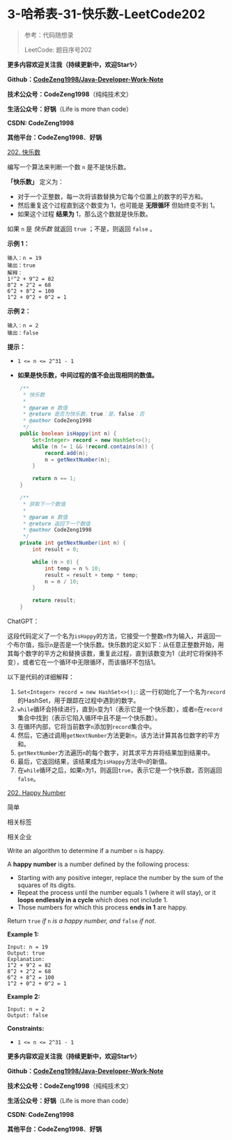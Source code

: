 # 3-哈希表-31-快乐数-LeetCode202

> 参考：代码随想录
>
> LeetCode: 题目序号202



**更多内容欢迎关注我（持续更新中，欢迎Star✨）**

**Github：[CodeZeng1998/Java-Developer-Work-Note](https://github.com/CodeZeng1998/Java-Developer-Work-Note)**

**技术公众号：CodeZeng1998**（纯纯技术文）

**生活公众号：好锅**（Life is more than code）

**CSDN: CodeZeng1998**

**其他平台：CodeZeng1998**、**好锅**





[202. 快乐数](https://leetcode.cn/problems/happy-number/)

编写一个算法来判断一个数 `n` 是不是快乐数。

**「快乐数」** 定义为：

- 对于一个正整数，每一次将该数替换为它每个位置上的数字的平方和。
- 然后重复这个过程直到这个数变为 1，也可能是 **无限循环** 但始终变不到 1。
- 如果这个过程 **结果为** 1，那么这个数就是快乐数。

如果 `n` 是 *快乐数* 就返回 `true` ；不是，则返回 `false` 。

 

**示例 1：**

```
输入：n = 19
输出：true
解释：
1²^2 + 9^2 = 82
8^2 + 2^2 = 68
6^2 + 8^2 = 100
1^2 + 0^2 + 0^2 = 1
```

**示例 2：**

```
输入：n = 2
输出：false
```

 

**提示：**

- `1 <= n <= 2^31 - 1`





* **如果是快乐数，中间过程的值不会出现相同的数值。**

```java
    /**
     * 快乐数
     *
     * @param n 数值
     * @return 是否为快乐数，true：是、false：否
     * @author CodeZeng1998
     */
    public boolean isHappy(int n) {
        Set<Integer> record = new HashSet<>();
        while (n != 1 && !record.contains(n)) {
            record.add(n);
            n = getNextNumber(n);
        }

        return n == 1;
    }

    /**
     * 获取下一个数值
     *
     * @param n 数值
     * @return 返回下一个数值
     * @author CodeZeng1998
     */
    private int getNextNumber(int n) {
        int result = 0;

        while (n > 0) {
            int temp = n % 10;
            result = result + temp * temp;
            n = n / 10;
        }

        return result;
    }
```

ChatGPT：

这段代码定义了一个名为`isHappy`的方法，它接受一个整数`n`作为输入，并返回一个布尔值，指示`n`是否是一个快乐数。快乐数的定义如下：从任意正整数开始，用其每个数字的平方之和替换该数，重复此过程，直到该数变为1（此时它将保持不变），或者它在一个循环中无限循环，而该循环不包括1。

以下是代码的详细解释：

1. `Set<Integer> record = new HashSet<>();`: 这一行初始化了一个名为`record`的HashSet，用于跟踪在过程中遇到的数字。
2. `while`循环会持续进行，直到`n`变为1（表示它是一个快乐数），或者`n`在`record`集合中找到（表示它陷入循环中且不是一个快乐数）。
3. 在循环内部，它将当前数字`n`添加到`record`集合中。
4. 然后，它通过调用`getNextNumber`方法更新`n`，该方法计算其各位数字的平方和。
5. `getNextNumber`方法遍历`n`的每个数字，对其求平方并将结果加到结果中。
6. 最后，它返回结果，该结果成为`isHappy`方法中`n`的新值。
7. 在`while`循环之后，如果`n`为1，则返回`true`，表示它是一个快乐数，否则返回`false`。



[202. Happy Number](https://leetcode.cn/problems/happy-number/)

简单



相关标签

相关企业



Write an algorithm to determine if a number `n` is happy.

A **happy number** is a number defined by the following process:

- Starting with any positive integer, replace the number by the sum of the squares of its digits.
- Repeat the process until the number equals 1 (where it will stay), or it **loops endlessly in a cycle** which does not include 1.
- Those numbers for which this process **ends in 1** are happy.

Return `true` *if* `n` *is a happy number, and* `false` *if not*.

 

**Example 1:**

```
Input: n = 19
Output: true
Explanation:
1^2 + 9^2 = 82
8^2 + 2^2 = 68
6^2 + 8^2 = 100
1^2 + 0^2 + 0^2 = 1
```

**Example 2:**

```
Input: n = 2
Output: false
```

 

**Constraints:**

- `1 <= n <= 2^31 - 1`



**更多内容欢迎关注我（持续更新中，欢迎Star✨）**

**Github：[CodeZeng1998/Java-Developer-Work-Note](https://github.com/CodeZeng1998/Java-Developer-Work-Note)**

**技术公众号：CodeZeng1998**（纯纯技术文）

**生活公众号：好锅**（Life is more than code）

**CSDN: CodeZeng1998**

**其他平台：CodeZeng1998**、**好锅**
